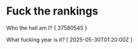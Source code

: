 # Fuck the rankings

Who the hell am I?
{ 37580545 }

What fucking year is it?
[ 2025-05-30T01:20:00Z ]
